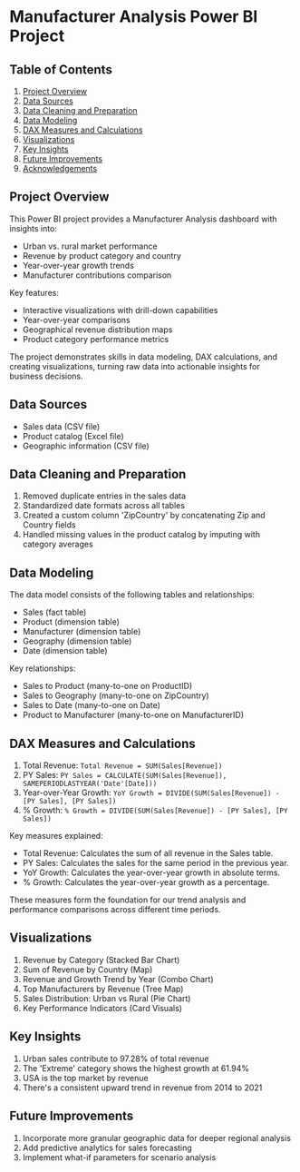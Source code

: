 # Manufacturer Analysis Power BI Project

## Table of Contents
1. [Project Overview](#project-overview)
2. [Data Sources](#data-sources)
3. [Data Cleaning and Preparation](#data-cleaning-and-preparation)
4. [Data Modeling](#data-modeling)
5. [DAX Measures and Calculations](#dax-measures-and-calculations)
6. [Visualizations](#visualizations)
7. [Key Insights](#key-insights)
8. [Future Improvements](#future-improvements)
9. [Acknowledgements](#acknowledgements)

## Project Overview

This Power BI project provides a Manufacturer Analysis dashboard with insights into:

- Urban vs. rural market performance
- Revenue by product category and country
- Year-over-year growth trends
- Manufacturer contributions comparison

Key features:
- Interactive visualizations with drill-down capabilities
- Year-over-year comparisons
- Geographical revenue distribution maps
- Product category performance metrics

The project demonstrates skills in data modeling, DAX calculations, and creating visualizations, turning raw data into actionable insights for business decisions.

## Data Sources
- Sales data (CSV file)
- Product catalog (Excel file)
- Geographic information (CSV file)

## Data Cleaning and Preparation
1. Removed duplicate entries in the sales data
2. Standardized date formats across all tables
3. Created a custom column 'ZipCountry' by concatenating Zip and Country fields
4. Handled missing values in the product catalog by imputing with category averages

## Data Modeling
The data model consists of the following tables and relationships:
- Sales (fact table)
- Product (dimension table)
- Manufacturer (dimension table)
- Geography (dimension table)
- Date (dimension table)

Key relationships:
- Sales to Product (many-to-one on ProductID)
- Sales to Geography (many-to-one on ZipCountry)
- Sales to Date (many-to-one on Date)
- Product to Manufacturer (many-to-one on ManufacturerID)

## DAX Measures and Calculations
1. Total Revenue: `Total Revenue = SUM(Sales[Revenue])`
2. PY Sales: `PY Sales = CALCULATE(SUM(Sales[Revenue]), SAMEPERIODLASTYEAR('Date'[Date]))`
3. Year-over-Year Growth: `YoY Growth = DIVIDE(SUM(Sales[Revenue]) - [PY Sales], [PY Sales])`
4. % Growth: `% Growth = DIVIDE(SUM(Sales[Revenue]) - [PY Sales], [PY Sales])`

Key measures explained:
- Total Revenue: Calculates the sum of all revenue in the Sales table.
- PY Sales: Calculates the sales for the same period in the previous year.
- YoY Growth: Calculates the year-over-year growth in absolute terms.
- % Growth: Calculates the year-over-year growth as a percentage.

These measures form the foundation for our trend analysis and performance comparisons across different time periods.

## Visualizations
1. Revenue by Category (Stacked Bar Chart)
2. Sum of Revenue by Country (Map)
3. Revenue and Growth Trend by Year (Combo Chart)
4. Top Manufacturers by Revenue (Tree Map)
5. Sales Distribution: Urban vs Rural (Pie Chart)
6. Key Performance Indicators (Card Visuals)

## Key Insights
1. Urban sales contribute to 97.28% of total revenue
2. The 'Extreme' category shows the highest growth at 61.94%
3. USA is the top market by revenue
4. There's a consistent upward trend in revenue from 2014 to 2021

## Future Improvements
1. Incorporate more granular geographic data for deeper regional analysis
2. Add predictive analytics for sales forecasting
3. Implement what-if parameters for scenario analysis
